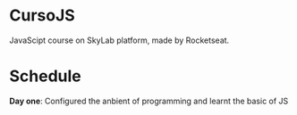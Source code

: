 # CursoJS
JavaScipt course on SkyLab platform, made by Rocketseat.

# Schedule
**Day one**: Configured the anbient of programming and learnt the basic of JS
